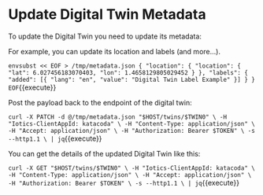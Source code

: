 # Update Digital Twin Metadata

To update the Digital Twin you need to update its metadata:

For example, you can update its location and labels (and more…).

`envsubst << EOF > /tmp/metadata.json
{
    "location": {
        "location": {
            "lat": 6.027456183070403,
            "lon": 1.4658129805029452
        }
    },
    "labels": {
        "added": [{
            "lang": "en",
            "value": "Digital Twin Label Example"
        }]
    }
}
EOF`{{execute}}

Post the payload back to the endpoint of the digital twin:

`curl -X PATCH -d @/tmp/metadata.json "$HOST/twins/$TWIN0" \
    -H "Iotics-ClientAppId: katacoda" \
    -H "Content-Type: application/json" \
    -H "Accept: application/json" \
    -H "Authorization: Bearer $TOKEN" \
    -s --http1.1 \
| jq`{{execute}}

You can get the details of the updated Digital Twin like this:

`curl -X GET "$HOST/twins/$TWIN0" \
    -H "Iotics-ClientAppId: katacoda" \
    -H "Content-Type: application/json" \
    -H "Accept: application/json" \
    -H "Authorization: Bearer $TOKEN" \
    -s --http1.1 \
| jq`{{execute}}
